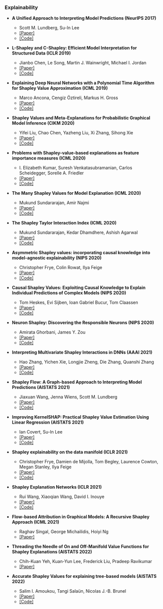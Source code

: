 ### Explainability

- **A Unified Approach to Interpreting Model Predictions (NeurIPS 2017)**
  - Scott M. Lundberg, Su-In Lee
  - [[Paper]](https://proceedings.neurips.cc/paper/2017/hash/8a20a8621978632d76c43dfd28b67767-Abstract.html)
  - [[Code]](https://github.com/slundberg/shap)

- **L-Shapley and C-Shapley: Efficient Model Interpretation for Structured Data (ICLR 2019)**
  - Jianbo Chen, Le Song, Martin J. Wainwright, Michael I. Jordan
  - [[Paper]]( )
  - [[Code]]( )

- **Explaining Deep Neural Networks with a Polynomial Time Algorithm for Shapley Value Approximation (ICML 2019)**
  - Marco Ancona, Cengiz Öztireli, Markus H. Gross
  - [[Paper]]( )
  - [[Code]]( )

- **Shapley Values and Meta-Explanations for Probabilistic Graphical Model Inference (CIKM 2020)**
  - Yifei Liu, Chao Chen, Yazheng Liu, Xi Zhang, Sihong Xie
  - [[Paper]]( )
  - [[Code]]( )

- **Problems with Shapley-value-based explanations as feature importance measures (ICML 2020)**
  - I. Elizabeth Kumar, Suresh Venkatasubramanian, Carlos Scheidegger, Sorelle A. Friedler
  - [[Paper]]( )
  - [[Code]]( )

- **The Many Shapley Values for Model Explanation (ICML 2020)**
  - Mukund Sundararajan, Amir Najmi
  - [[Paper]]( )
  - [[Code]]( )

- **The Shapley Taylor Interaction Index (ICML 2020)**
  - Mukund Sundararajan, Kedar Dhamdhere, Ashish Agarwal
  - [[Paper]]( )
  - [[Code]]( )

- **Asymmetric Shapley values: incorporating causal knowledge into model-agnostic explainability (NIPS 2020)**
  - Christopher Frye, Colin Rowat, Ilya Feige
  - [[Paper]]( )
  - [[Code]]( )

- **Causal Shapley Values: Exploiting Causal Knowledge to Explain Individual Predictions of Complex Models (NIPS 2020)**
  - Tom Heskes, Evi Sijben, Ioan Gabriel Bucur, Tom Claassen
  - [[Paper]]( )
  - [[Code]]( )

- **Neuron Shapley: Discovering the Responsible Neurons (NIPS 2020)**
  - Amirata Ghorbani, James Y. Zou
  - [[Paper]]( )
  - [[Code]]( )

- **Interpreting Multivariate Shapley Interactions in DNNs (AAAI 2021)**
  - Hao Zhang, Yichen Xie, Longjie Zheng, Die Zhang, Quanshi Zhang
  - [[Paper]]( )
  - [[Code]]( )

- **Shapley Flow: A Graph-based Approach to Interpreting Model Predictions (AISTATS 2021)**
  - Jiaxuan Wang, Jenna Wiens, Scott M. Lundberg
  - [[Paper]]( )
  - [[Code]]( )

- **Improving KernelSHAP: Practical Shapley Value Estimation Using Linear Regression (AISTATS 2021)**
  - Ian Covert, Su-In Lee
  - [[Paper]]( )
  - [[Code]]( )

- **Shapley explainability on the data manifold (ICLR 2021)**
  - Christopher Frye, Damien de Mijolla, Tom Begley, Laurence Cowton, Megan Stanley, Ilya Feige
  - [[Paper]]( )
  - [[Code]]( )

- **Shapley Explanation Networks (ICLR 2021)**
  - Rui Wang, Xiaoqian Wang, David I. Inouye
  - [[Paper]](https://openreview.net/pdf?id=vsU0efpivw)
  - [[Code]](https://github.com/inouye-lab/ShapleyExplanationNetworks)

- **Flow-based Attribution in Graphical Models: A Recursive Shapley Approach (ICML 2021)**
  - Raghav Singal, George Michailidis, Hoiyi Ng
  - [[Paper]](https://proceedings.mlr.press/v139/singal21a.html)

- **Threading the Needle of On and Off-Manifold Value Functions for Shapley Explanations (AISTATS 2022)**
  - Chih-Kuan Yeh, Kuan-Yun Lee, Frederick Liu, Pradeep Ravikumar
  - [[Paper]](https://arxiv.org/abs/2202.11919)

- **Accurate Shapley Values for explaining tree-based models (AISTATS 2022)**
  - Salim I. Amoukou, Tangi Salaün, Nicolas J.-B. Brunel
  - [[Paper]](https://arxiv.org/abs/2106.03820)
  - [[Code]](https://github.com/salimamoukou/acv00)
